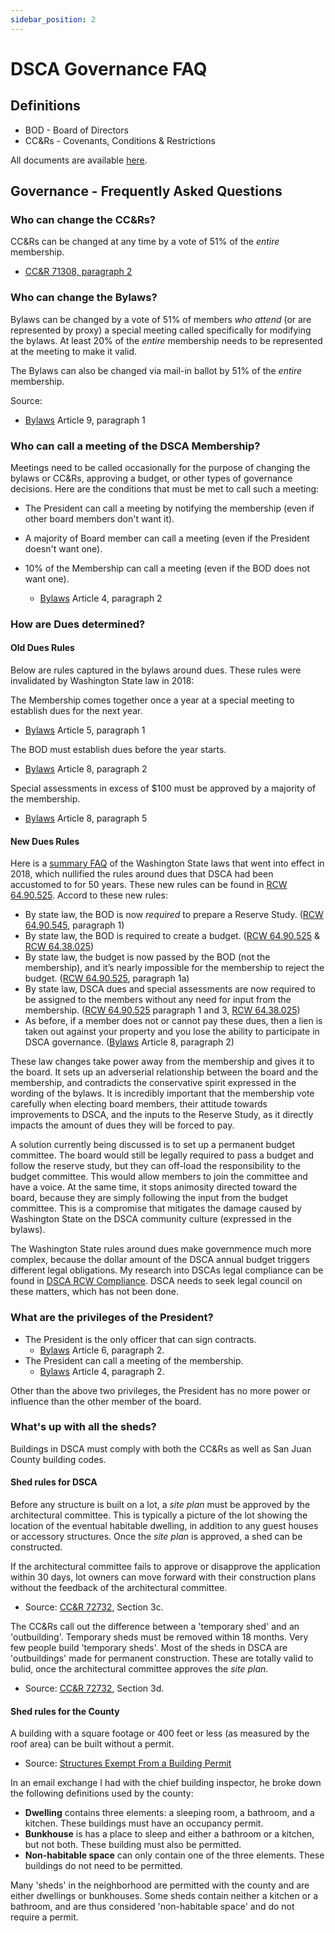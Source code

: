 ```yaml
---
sidebar_position: 2
---
```


# DSCA Governance FAQ

## Definitions

- BOD - Board of Directors
- CC&Rs - Covenants, Conditions & Restrictions

All documents are available [here](/docs/dectur/dsca-governing-documents).

## Governance - Frequently Asked Questions

### Who can change the CC&Rs?

CC&Rs can be changed at any time by a vote of 51% of the _entire_ membership.

- [CC&R 71308, paragraph 2](https://cloudflare-ipfs.com/ipfs/bafybeicysq4ilzsjk7k6bjse3zk6q6gzcljrpwdkipjunzhgh3mnkdavoi/dsca-ccr-01-71308-1969.pdf)

### Who can change the Bylaws?

Bylaws can be changed by a vote of 51% of members _who attend_ (or are represented by proxy) a special meeting called specifically for modifying the bylaws. At least 20% of the _entire_ membership needs to be represented at the meeting to make it valid.

The Bylaws can also be changed via mail-in ballot by 51% of the _entire_ membership.

Source:

- [Bylaws](https://bafybeicbnmvttfqui47lsyxfligeerzmsgv2zzu2setyncl52siqxebhjy.ipfs.dweb.link/dsca-bylaws.pdf) Article 9, paragraph 1

### Who can call a meeting of the DSCA Membership?

Meetings need to be called occasionally for the purpose of changing the bylaws or CC&Rs, approving a budget, or other types of governance decisions. Here are the conditions that must be met to call such a meeting:

- The President can call a meeting by notifying the membership (even if other board members don't want it).
- A majority of Board member can call a meeting (even if the President doesn't want one).
- 10% of the Membership can call a meeting (even if the BOD does not want one).

  - [Bylaws](https://bafybeicbnmvttfqui47lsyxfligeerzmsgv2zzu2setyncl52siqxebhjy.ipfs.dweb.link/dsca-bylaws.pdf) Article 4, paragraph 2

### How are Dues determined?

#### Old Dues Rules
Below are rules captured in the bylaws around dues. These rules were invalidated by Washington State law in 2018:

The Membership comes together once a year at a special meeting to establish dues for the next year.

- [Bylaws](https://bafybeicbnmvttfqui47lsyxfligeerzmsgv2zzu2setyncl52siqxebhjy.ipfs.dweb.link/dsca-bylaws.pdf) Article 5, paragraph 1

The BOD must establish dues before the year starts.

- [Bylaws](https://bafybeicbnmvttfqui47lsyxfligeerzmsgv2zzu2setyncl52siqxebhjy.ipfs.dweb.link/dsca-bylaws.pdf) Article 8, paragraph 2

Special assessments in excess of $100 must be approved by a majority of the membership.

- [Bylaws](https://bafybeicbnmvttfqui47lsyxfligeerzmsgv2zzu2setyncl52siqxebhjy.ipfs.dweb.link/dsca-bylaws.pdf) Article 8, paragraph 5

#### New Dues Rules
Here is a [summary FAQ](https://bafybeibbpq4jnjez7aq5v7jjk6o2kbu42nnldkcerrvcrqwaa2g2vl5j3m.ipfs.dweb.link/washington-hoa-budget-law-faq.pdf) of the Washington State laws that went into effect in 2018, which nullified the rules around dues that DSCA had been accustomed to for 50 years. These new rules can be found in [RCW 64.90.525](https://app.leg.wa.gov/RCW/default.aspx?cite=64.90.525). Accord to these new rules:

- By state law, the BOD is now *required* to prepare a Reserve Study. ([RCW 64.90.545](https://app.leg.wa.gov/RCW/default.aspx?cite=64.90.545), paragraph 1)
- By state law, the BOD is required to create a budget. ([RCW 64.90.525](https://app.leg.wa.gov/RCW/default.aspx?cite=64.90.525) & [RCW 64.38.025](https://app.leg.wa.gov/RCW/default.aspx?cite=64.38.025))
- By state law, the budget is now passed by the BOD (not the membership), and it’s nearly impossible for the membership to reject the budget. ([RCW 64.90.525](https://app.leg.wa.gov/RCW/default.aspx?cite=64.90.525), paragraph 1a)
- By state law, DSCA dues and special assessments are now required to be assigned to the members without any need for input from the membership. ([RCW 64.90.525](https://app.leg.wa.gov/RCW/default.aspx?cite=64.90.525) paragraph 1 and 3, [RCW 64.38.025](https://app.leg.wa.gov/RCW/default.aspx?cite=64.38.025))
- As before, if a member does not or cannot pay these dues, then a lien is taken out against your property and you lose the ability to participate in DSCA governance. ([Bylaws](https://bafybeicbnmvttfqui47lsyxfligeerzmsgv2zzu2setyncl52siqxebhjy.ipfs.dweb.link/dsca-bylaws.pdf) Article 8, paragraph 2)

These law changes take power away from the membership and gives it to the board. It sets up an adverserial relationship between the board and the membership, and contradicts the conservative spirit expressed in the wording of the bylaws. It is incredibly important that the membership vote carefully when electing board members, their attitude towards improvements to DSCA, and the inputs to the Reserve Study, as it directly impacts the amount of dues they will be forced to pay.

A solution currently being discussed is to set up a permanent budget committee. The board would still be legally required to pass a budget and follow the reserve study, but they can off-load the responsibility to the budget committee. This would allow members to join the committee and have a voice. At the same time, it stops animosity directed toward the board, because they are simply following the input from the budget committee. This is a compromise that mitigates the damage caused by Washington State on the DSCA community culture (expressed in the bylaws).

The Washington State rules around dues make governmence much more complex, because the dollar amount of the DSCA annual budget triggers different legal obligations. My research into DSCAs legal compliance can be found in [DSCA RCW Compliance](/docs/dectur/dsca-rcw-compliance). DSCA needs to seek legal council on these matters, which has not been done.

### What are the privileges of the President?

- The President is the only officer that can sign contracts.
  - [Bylaws](https://bafybeicbnmvttfqui47lsyxfligeerzmsgv2zzu2setyncl52siqxebhjy.ipfs.dweb.link/dsca-bylaws.pdf) Article 6, paragraph 2.
- The President can call a meeting of the membership.
  - [Bylaws](https://bafybeicbnmvttfqui47lsyxfligeerzmsgv2zzu2setyncl52siqxebhjy.ipfs.dweb.link/dsca-bylaws.pdf) Article 4, paragraph 2.

Other than the above two privileges, the President has no more power or influence than the other member of the board.

### What's up with all the sheds?

Buildings in DSCA must comply with both the CC&Rs as well as San Juan County building codes.

#### Shed rules for DSCA

Before any structure is built on a lot, a _site plan_ must be approved by the architectural committee. This is typically a picture of the lot showing the location of the eventual habitable dwelling, in addition to any guest houses or accessory structures. Once the _site plan_ is approved, a shed can be constructed.

If the architectural committee fails to approve or disapprove the application within 30 days, lot owners can move forward with their construction plans without the feedback of the architectural committee.

- Source: [CC&R 72732](https://cloudflare-ipfs.com/ipfs/bafybeie4mezob3j3y44vsrr2uydfmrfof237lsujopzur43ui7ocmctesq/dsca-ccr-02-72732-1970.pdf), Section 3c.

The CC&Rs call out the difference between a 'temporary shed' and an 'outbuilding'. Temporary sheds must be removed within 18 months. Very few people build 'temporary sheds'. Most of the sheds in DSCA are 'outbuildings' made for permanent construction. These are totally valid to bulid, once the architectural committee approves the _site plan_.

- Source: [CC&R 72732](https://cloudflare-ipfs.com/ipfs/bafybeie4mezob3j3y44vsrr2uydfmrfof237lsujopzur43ui7ocmctesq/dsca-ccr-02-72732-1970.pdf), Section 3d.

#### Shed rules for the County

A building with a square footage or 400 feet or less (as measured by the roof area) can be built without a permit.

- Source: [Structures Exempt From a Building Permit](https://bafybeif5d4rm7ymntnjsam42zli6vknjzjr7u5qunchp6z5dykg4ntf5mu.ipfs.dweb.link/exempt-structures-2021.pdf)

In an email exchange I had with the chief building inspector, he broke down the following definitions used by the county:

- **Dwelling** contains three elements: a sleeping room, a bathroom, and a kitchen. These buildings must have an occupancy permit.
- **Bunkhouse** is has a place to sleep and either a bathroom or a kitchen, but not both. These building must also be permitted.
- **Non-habitable space** can only contain one of the three elements. These buildings do not need to be permitted.

Many 'sheds' in the neighborhood are permitted with the county and are either dwellings or bunkhouses. Some sheds contain neither a kitchen or a bathroom, and are thus considered 'non-habitable space' and do not require a permit.
